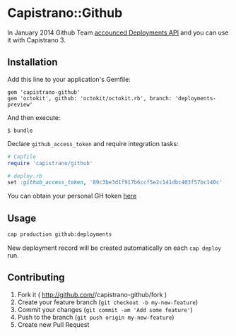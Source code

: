 # Capistrano::Github

In January 2014 Github Team [accounced Deployments API](http://developer.github.com/changes/2014-01-09-preview-the-new-deployments-api/) and you can use it with Capistrano 3.

## Installation

Add this line to your application's Gemfile:

    gem 'capistrano-github'
    gem 'octokit', github: 'octokit/octokit.rb', branch: 'deployments-preview'

And then execute:

    $ bundle


Declare `github_access_token` and require integration tasks:

```ruby
# Capfile
require 'capistrano/github'
```

```ruby
# deploy.rb
set :github_access_token, '89c3be3d1f917b6ccf5e2c141dbc403f57bc140c'
```

You can obtain your personal GH token [here](https://github.com/settings/applications)

## Usage

```bash
cap production github:deployments
```

New deployment record will be created automatically on each `cap deploy` run.

## Contributing

1. Fork it ( http://github.com/<my-github-username>/capistrano-github/fork )
2. Create your feature branch (`git checkout -b my-new-feature`)
3. Commit your changes (`git commit -am 'Add some feature'`)
4. Push to the branch (`git push origin my-new-feature`)
5. Create new Pull Request
